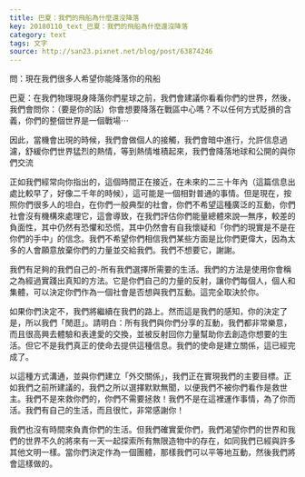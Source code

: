 ```yaml
---
title: 巴夏：我們的飛船為什麼還沒降落
key: 20180110_text_巴夏：我們的飛船為什麼還沒降落
category: text
tags: 文字
source: http://san23.pixnet.net/blog/post/63874246
---
```


問：現在我們很多人希望你能降落你的飛船

巴夏：在我們物理現身降落你們星球之前，我們會建議你看看你們的世界，然後，我們會問你：（要是你的話）你會想要降落在戰區中心嗎？不以任何方式貶損的含義，你們的整個世界是一個戰場⋯

因此，當機會出現的時候，我們會做個人的接觸，我們會暗中進行，允許信息過濾，舒緩你們世界猛烈的熱情，等到熱情堆積起來，我們會降落地球和公開的與你們交流

正如我們經常向你指出的，這個時間正在接近，在未來的二三十年內（這篇信息出處比較早了，好像二千年的時候），這可能是一個相對普通的事情。但是現在，按照你們很多人的坦白，在你們一般典型的社會，你們不希望這種廣泛的互動，你們社會沒有機構來處理它，這會導致，在我們評估你們能量總體來說—無序，較差的負面性，其中仍然有恐懼和恐慌，其中仍然會有自我懷疑和「你們的現實是不是在你們的手中」的信念。我們不希望你們相信我們某些方面是比你們更偉大，因為太多的人會願意放棄你們的力量並交給我們。我們不想要它，謝謝。

我們有足夠的我們自己的-所有我們選擇所需要的生活。我們的方法是使用你會稱之為經過實踐出真知的方法。它是你們自己的力量的反射，讓你們每個人，個人和集體，可以決定你們作為一個社會是否想與我們互動。這完全取決於你。

如果你們決定不，我們將繼續在我們的路上。然而這是我們的感知，你的決定了是，所以我們「閒逛」。請明白：所有我們與你們分享的互動，我們都非常樂意，而且很高興去體驗和表達愛的交換，並被反射回你力量幫助你去創造你想要的生活。但它不是我們真正的使命去提供這種信息。我們的使命是建立關係，這已經完成了。

以這種方式溝通，並與你們建立「外交關係」，我們正在實現我們的主要目標。正如我們之前所建議的，我們之所以選擇默默無聞，以便我們不被你們看作是救世主。我們不是來救你們的，你們不需要拯救！我們不是在這裡運作事情，為了你而活。我們有自己的生活，而且很忙，非常感謝你！

我們也沒有時間來負責你們的生活。但我們確實愛你們，我們渴望你們的世界和我們的世界不久的將來有一天一起探索所有無限造物中的存在，如同我們已經與許多其他文明一樣。當你們決定作為一個團體，那樣我們可以平等地互動，然後我們將會這樣做的。
